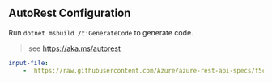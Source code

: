 ## AutoRest Configuration

Run `dotnet msbuild /t:GenerateCode` to generate code.

> see https://aka.ms/autorest

``` yaml
input-file:
    -  https://raw.githubusercontent.com/Azure/azure-rest-api-specs/f5cb6fb416ae0a06329599db9dc17c8fdd7f95c7/specification/cosmos-db/data-plane/Microsoft.TablesStorage/preview/2018-10-10/table.json
```